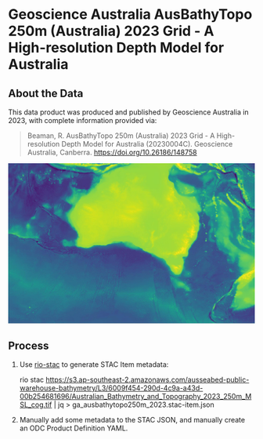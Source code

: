 
# Geoscience Australia AusBathyTopo 250m (Australia) 2023 Grid - A High-resolution Depth Model for Australia

## About the Data

This data product was produced and published by Geoscience Australia in 2023, with complete
information provided via:

> Beaman, R. AusBathyTopo 250m (Australia) 2023 Grid - A High-resolution Depth Model for Australia (20230004C). Geoscience Australia, Canberra. https://doi.org/10.26186/148758

![](ausbath_09_v4.thumbnail.jpg)


## Process

1. Use [rio-stac](https://github.com/developmentseed/rio-stac) to generate STAC Item metadata:

    rio stac https://s3.ap-southeast-2.amazonaws.com/ausseabed-public-warehouse-bathymetry/L3/6009f454-290d-4c9a-a43d-00b254681696/Australian_Bathymetry_and_Topography_2023_250m_MSL_cog.tif | jq > ga_ausbathytopo250m_2023.stac-item.json

2. Manually add some metadata to the STAC JSON, and manually create an ODC Product Definition YAML.

